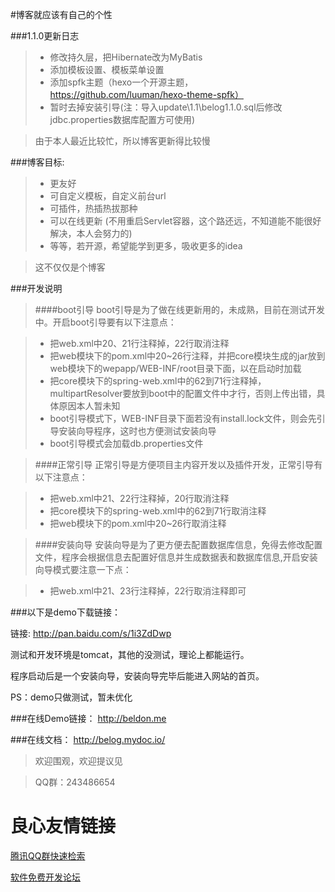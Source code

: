 #博客就应该有自己的个性

###1.1.0更新日志
>* 修改持久层，把Hibernate改为MyBatis
>* 添加模板设置、模板菜单设置
>* 添加spfk主题（hexo一个开源主题，https://github.com/luuman/hexo-theme-spfk）
>* 暂时去掉安装引导(注：导入update\1.1\belog1.1.0.sql后修改jdbc.properties数据库配置方可使用)

>由于本人最近比较忙，所以博客更新得比较慢


###博客目标:

>* 更友好
>* 可自定义模板，自定义前台url
>* 可插件，热插热拔那种
>* 可以在线更新 (不用重启Servlet容器，这个路还远，不知道能不能很好解决，本人会努力的)
>* 等等，若开源，希望能学到更多，吸收更多的idea

> 这不仅仅是个博客

###开发说明

>####boot引导
>boot引导是为了做在线更新用的，未成熟，目前在测试开发中。开启boot引导要有以下注意点：

>* 把web.xml中20、21行注释掉，22行取消注释
>* 把web模块下的pom.xml中20~26行注释，并把core模块生成的jar放到web模块下的wepapp/WEB-INF/root目录下面，以在启动时加载
>* 把core模块下的spring-web.xml中的62到71行注释掉，multipartResolver要放到boot中的配置文件中才行，否则上传出错，具体原因本人暂未知
>* boot引导模式下，WEB-INF目录下面若没有install.lock文件，则会先引导安装向导程序，这时也方便测试安装向导
>* boot引导模式会加载db.properties文件

>####正常引导
>正常引导是方便项目主内容开发以及插件开发，正常引导有以下注意点：

>* 把web.xml中21、22行注释掉，20行取消注释
>* 把core模块下的spring-web.xml中的62到71行取消注释
>* 把web模块下的pom.xml中20~26行取消注释

>####安装向导
>安装向导是为了更方便去配置数据库信息，免得去修改配置文件，程序会根据信息去配置好信息并生成数据表和数据库信息,开启安装向导模式要注意一下点：

>* 把web.xml中21、23行注释掉，22行取消注释即可


###以下是demo下载链接：

链接: http://pan.baidu.com/s/1i3ZdDwp

测试和开发环境是tomcat，其他的没测试，理论上都能运行。

程序启动后是一个安装向导，安装向导完毕后能进入网站的首页。

PS：demo只做测试，暂未优化

###在线Demo链接：
http://beldon.me
    
###在线文档：
http://belog.mydoc.io/
    
>欢迎围观，欢迎提议见

>QQ群：243486654



 # 良心友情链接

[腾讯QQ群快速检索](http://u.720life.cn/s/8cf73f7c)

[软件免费开发论坛](http://u.720life.cn/s/bbb01dc0)